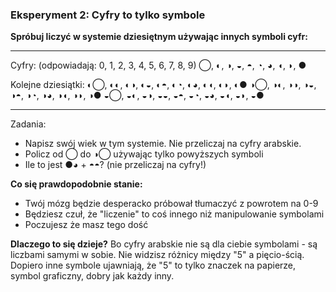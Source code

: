 ### Eksperyment 2: Cyfry to tylko symbole

**Spróbuj liczyć w systemie dziesiętnym używając innych symboli cyfr:**

---

Cyfry: (odpowiadają: 0, 1, 2, 3, 4, 5, 6, 7, 8, 9)
◯, ◐, ◑, ◒, ◓, ◔, ◕, ◖, ◗, ●

Kolejne dziesiątki:
◐◯, ◐◐, ◐◑, ◐◒, ◐◓, ◐◔, ◐◕, ◐◖, ◐◗, ◐●
◑◯, ◑◐, ◑◑, ◑◒, ◑◓, ◑◔, ◑◕, ◑◖, ◑◗, ◑●
◒◯, ◒◐, ◒◑, ◒◒, ◒◓, ◒◔, ◒◕, ◒◖, ◒◗, ◒●

---

Zadania:

- Napisz swój wiek w tym systemie. Nie przeliczaj na cyfry arabskie.
- Policz od ◯ do ◑◯ używając tylko powyższych symboli
- Ile to jest ●◕ + ◓◓? (nie przeliczaj na cyfry!)

**Co się prawdopodobnie stanie:**

- Twój mózg będzie desperacko próbował tłumaczyć z powrotem na 0-9
- Będziesz czuł, że "liczenie" to coś innego niż manipulowanie symbolami
- Poczujesz że masz tego dość

**Dlaczego to się dzieje?**
Bo cyfry arabskie nie są dla ciebie symbolami - są liczbami samymi w sobie. Nie widzisz różnicy między "5" a pięcio-ścią. Dopiero inne symbole ujawniają, że "5" to tylko znaczek na papierze, symbol graficzny, dobry jak każdy inny.
